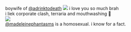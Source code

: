 boywife of [@adrinktodeath](https://github.com/adrinktodeath) ![](https://files.catbox.moe/l8vqcd.gif) i love you so much brah </br>
i liek corporate clash, terraria and mouthwashing 🍏 </br>
![](https://files.catbox.moe/cr9bk7.png) </br>
[@madeleinephantasms](https://github.com/madeleinephantasms) is a homosexual. i know for a fact.
